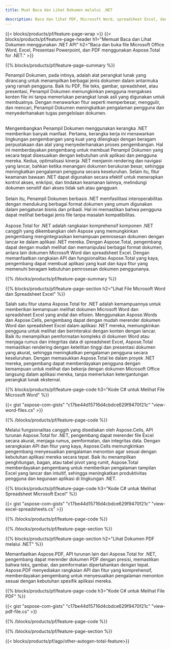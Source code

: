 ```yaml
---
title: Muat Baca dan Lihat Dokumen melalui .NET 

description: Baca dan lihat PDF, Microsoft Word, spreadsheet Excel, dan presentasi PowerPoint melalui aplikasi .NET Anda. Kode C# terdaftar.
---
```


{{< blocks/products/pf/feature-page-wrap >}}
{{< blocks/products/pf/feature-page-header h1="Memuat Baca dan Lihat Dokumen menggunakan .NET API" h2="Baca dan buka file Microsoft Office Word, Excel, Presentasi Powerpoint, dan PDF menggunakan Aspose.Total for .NET." >}}

{{% blocks/products/pf/feature-page-summary %}}

Penampil Dokumen, pada intinya, adalah alat perangkat lunak yang dirancang untuk menampilkan berbagai jenis dokumen dalam antarmuka yang ramah pengguna. Baik itu PDF, file teks, gambar, spreadsheet, atau presentasi, Penampil Dokumen memungkinkan pengguna mengakses konten file ini tanpa memerlukan perangkat lunak asli yang digunakan untuk membuatnya. Dengan menawarkan fitur seperti memperbesar, menggulir, dan mencari, Penampil Dokumen meningkatkan pengalaman pengguna dan menyederhanakan tugas pengelolaan dokumen. <br /> <br />

Mengembangkan Penampil Dokumen menggunakan kerangka .NET memberikan banyak manfaat. Pertama, kerangka kerja ini menawarkan lingkungan pengembangan yang kuat yang dilengkapi dengan beragam perpustakaan dan alat yang menyederhanakan proses pengembangan. Hal ini memberdayakan pengembang untuk membuat Penampil Dokumen yang secara tepat disesuaikan dengan kebutuhan unik aplikasi dan pengguna mereka. Kedua, optimalisasi kinerja .NET menjamin rendering dan navigasi yang lancar, bahkan ketika menangani dokumen berukuran besar, sehingga meningkatkan pengalaman pengguna secara keseluruhan. Selain itu, fitur keamanan bawaan .NET dapat digunakan secara efektif untuk menerapkan kontrol akses, enkripsi, dan tindakan keamanan lainnya, melindungi dokumen sensitif dari akses tidak sah atau gangguan. <br />
<br />
Selain itu, Penampil Dokumen berbasis .NET memfasilitasi interoperabilitas dengan mendukung berbagai format dokumen yang umum digunakan dalam pengaturan bisnis dan pribadi. Hal ini memastikan bahwa pengguna dapat melihat berbagai jenis file tanpa masalah kompatibilitas.
<br /><br />
Aspose.Total for .NET adalah rangkaian komprehensif komponen .NET canggih yang dikembangkan oleh Aspose yang memungkinkan pengembang mengintegrasikan kemampuan pemrosesan dokumen dengan lancar ke dalam aplikasi .NET mereka. Dengan Aspose.Total, pengembang dapat dengan mudah melihat dan memanipulasi berbagai format dokumen, antara lain dokumen Microsoft Word dan spreadsheet Excel. Dengan memanfaatkan rangkaian API dan fungsionalitas Aspose.Total yang kaya, pengembang dapat membuat aplikasi yang kuat dan kaya fitur yang memenuhi beragam kebutuhan pemrosesan dokumen penggunanya.

{{% /blocks/products/pf/feature-page-summary  %}}

{{% blocks/products/pf/feature-page-section  h2="Lihat File Microsoft Word dan Spreadsheet Excel" %}}

Salah satu fitur utama Aspose.Total for .NET adalah kemampuannya untuk memberikan kemampuan melihat dokumen Microsoft Word dan spreadsheet Excel yang andal dan efisien. Menggunakan Aspose.Words dan Aspose.Cells, pengembang dapat dengan mudah merender dokumen Word dan spreadsheet Excel dalam aplikasi .NET mereka, memungkinkan pengguna untuk melihat dan berinteraksi dengan konten dengan lancar. Baik itu menampilkan pemformatan kompleks di dokumen Word atau menjaga rumus dan integritas data di spreadsheet Excel, Aspose.Total memastikan rendering dengan ketelitian tinggi dan presentasi dokumen yang akurat, sehingga meningkatkan pengalaman pengguna secara keseluruhan. Dengan memasukkan Aspose.Total ke dalam proyek .NET mereka, pengembang dapat memberdayakan pengguna dengan kemampuan untuk melihat dan bekerja dengan dokumen Microsoft Office langsung dalam aplikasi mereka, tanpa memerlukan ketergantungan perangkat lunak eksternal.

{{% blocks/products/pf/feature-page-code h3="Kode C# untuk Melihat File Microsoft Word" %}}

{{< gist "aspose-com-gists" "c17be44d15716d4cbdce629f9470f21c" "view-word-files.cs" >}}

{{% /blocks/products/pf/feature-page-code  %}}

Melalui fungsionalitas canggih yang disediakan oleh Aspose.Cells, API turunan Aspose.Total for .NET, pengembang dapat merender file Excel secara akurat, menjaga rumus, pemformatan, dan integritas data. Dengan serangkaian API dan fitur yang kaya, Aspose.Cells memungkinkan pengembang menyesuaikan pengalaman menonton agar sesuai dengan kebutuhan aplikasi mereka secara tepat. Baik itu menampilkan penghitungan, bagan, atau tabel pivot yang rumit, Aspose.Total memberdayakan pengembang untuk memberikan pengalaman tampilan Excel yang lancar dan intuitif, sehingga meningkatkan produktivitas pengguna dan kegunaan aplikasi di lingkungan .NET.

{{% blocks/products/pf/feature-page-code h3="Kode C# untuk Melihat Spreadsheet Microsoft Excel" %}}

{{< gist "aspose-com-gists" "c17be44d15716d4cbdce629f9470f21c" "view-excel-spreadsheets.cs" >}}

{{% /blocks/products/pf/feature-page-code  %}}

{{% /blocks/products/pf/feature-page-section %}}

{{% blocks/products/pf/feature-page-section  h2="Lihat Dokumen PDF melalui .NET" %}}

Memanfaatkan Aspose.PDF, API turunan lain dari Aspose.Total for .NET, pengembang dapat merender dokumen PDF dengan presisi, memastikan bahwa teks, gambar, dan pemformatan dipertahankan dengan tepat. Aspose.PDF menyediakan rangkaian API dan fitur yang komprehensif, memberdayakan pengembang untuk menyesuaikan pengalaman menonton sesuai dengan kebutuhan spesifik aplikasi mereka.

{{% blocks/products/pf/feature-page-code h3="Kode C# untuk Melihat File PDF" %}}

{{< gist "aspose-com-gists" "c17be44d15716d4cbdce629f9470f21c" "view-pdf-file.cs" >}}

{{% /blocks/products/pf/feature-page-code  %}}

{{% /blocks/products/pf/feature-page-section %}}

{{< blocks/products/pf/agp/other-autogen-total-feature>}}